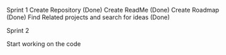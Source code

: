 Sprint 1
Create Repository (Done)
Create ReadMe (Done)
Create Roadmap (Done)
Find Related projects and search for ideas (Done)

Sprint 2

Start working on the code 
 
